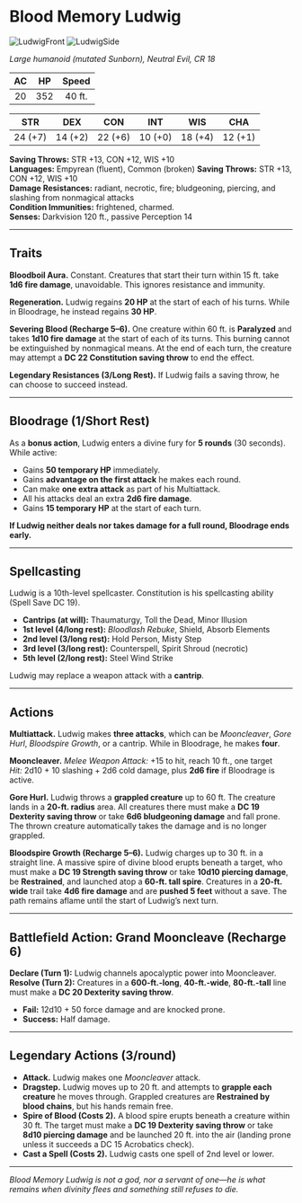 # Blood Memory Ludwig

![LudwigFront](/library/images/LudwigFront.JPG)
![LudwigSide](/library/images/LudwigSide.JPG)

_Large humanoid (mutated Sunborn), Neutral Evil, CR 18_

| **AC** | **HP** | **Speed** |
| :----: | :----: | :-------: |
|   20   |  352   |  40 ft.   |

| **STR** | **DEX** | **CON** | **INT** | **WIS** | **CHA** |
| :-----: | :-----: | :-----: | :-----: | :-----: | :-----: |
| 24 (+7) | 14 (+2) | 22 (+6) | 10 (+0) | 18 (+4) | 12 (+1) |

**Saving Throws:** STR +13, CON +12, WIS +10  
**Languages:** Empyrean (fluent), Common (broken)
**Saving Throws:** STR +13, CON +12, WIS +10  
**Damage Resistances:** radiant, necrotic, fire; bludgeoning, piercing, and slashing from nonmagical attacks  
**Condition Immunities:** frightened, charmed.  
**Senses:** Darkvision 120 ft., passive Perception 14

---

## Traits

**Bloodboil Aura.** Constant. Creatures that start their turn within 15 ft. take **1d6 fire damage**, unavoidable. This ignores resistance and immunity.

**Regeneration.** Ludwig regains **20 HP** at the start of each of his turns. While in Bloodrage, he instead regains **30 HP**.

**Severing Blood (Recharge 5–6).** One creature within 60 ft. is **Paralyzed** and takes **1d10 fire damage** at the start of each of its turns. This burning cannot be extinguished by nonmagical means. At the end of each turn, the creature may attempt a **DC 22 Constitution saving throw** to end the effect.

**Legendary Resistances (3/Long Rest).** If Ludwig fails a saving throw, he can choose to succeed instead.

---

## Bloodrage (1/Short Rest)

As a **bonus action**, Ludwig enters a divine fury for **5 rounds** (30 seconds). While active:

- Gains **50 temporary HP** immediately.
- Gains **advantage on the first attack** he makes each round.
- Can make **one extra attack** as part of his Multiattack.
- All his attacks deal an extra **2d6 fire damage**.
- Gains **15 temporary HP** at the start of each turn.

**If Ludwig neither deals nor takes damage for a full round, Bloodrage ends early.**

---

## Spellcasting

Ludwig is a 10th-level spellcaster. Constitution is his spellcasting ability (Spell Save DC 19).

- **Cantrips (at will):** Thaumaturgy, Toll the Dead, Minor Illusion
- **1st level (4/long rest):** _Bloodlash Rebuke_, Shield, Absorb Elements
- **2nd level (3/long rest):** Hold Person, Misty Step
- **3rd level (3/long rest):** Counterspell, Spirit Shroud (necrotic)
- **5th level (2/long rest):** Steel Wind Strike

Ludwig may replace a weapon attack with a **cantrip**.

---

## Actions

**Multiattack.** Ludwig makes **three attacks**, which can be _Mooncleaver_, _Gore Hurl_, _Bloodspire Growth_, or a cantrip. While in Bloodrage, he makes **four**.

**Mooncleaver.** _Melee Weapon Attack:_ +15 to hit, reach 10 ft., one target  
_Hit:_ 2d10 + 10 slashing + 2d6 cold damage, plus **2d6 fire** if Bloodrage is active.

**Gore Hurl.** Ludwig throws a **grappled creature** up to 60 ft. The creature lands in a **20-ft. radius** area. All creatures there must make a **DC 19 Dexterity saving throw** or take **6d6 bludgeoning damage** and fall prone. The thrown creature automatically takes the damage and is no longer grappled.

**Bloodspire Growth (Recharge 5–6).** Ludwig charges up to 30 ft. in a straight line. A massive spire of divine blood erupts beneath a target, who must make a **DC 19 Strength saving throw** or take **10d10 piercing damage**, be **Restrained**, and launched atop a **60-ft. tall spire**. Creatures in a **20-ft. wide** trail take **4d6 fire damage** and are **pushed 5 feet** without a save. The path remains aflame until the start of Ludwig’s next turn.

---

## Battlefield Action: Grand Mooncleave (Recharge 6)

**Declare (Turn 1):** Ludwig channels apocalyptic power into Mooncleaver.  
**Resolve (Turn 2):** Creatures in a **600-ft.-long**, **40-ft.-wide**, **80-ft.-tall** line must make a **DC 20 Dexterity saving throw**.

- **Fail:** 12d10 + 50 force damage and are knocked prone.
- **Success:** Half damage.

---

## Legendary Actions (3/round)

- **Attack.** Ludwig makes one _Mooncleaver_ attack.
- **Dragstep.** Ludwig moves up to 20 ft. and attempts to **grapple each creature** he moves through. Grappled creatures are **Restrained by blood chains**, but his hands remain free.
- **Spire of Blood (Costs 2).** A blood spire erupts beneath a creature within 30 ft. The target must make a **DC 19 Dexterity saving throw** or take **8d10 piercing damage** and be launched 20 ft. into the air (landing prone unless it succeeds a DC 15 Acrobatics check).
- **Cast a Spell (Costs 2).** Ludwig casts one spell of 2nd level or lower.

---

_Blood Memory Ludwig is not a god, nor a servant of one—he is what remains when divinity flees and something still refuses to die._
